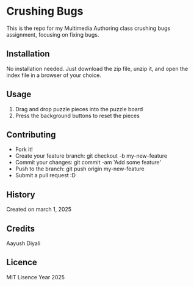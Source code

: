 # Crushing Bugs 
This is the repo for my Multimedia Authoring class crushing bugs assignment, focusing on fixing bugs.

## Installation
No installation needed. Just download the zip file, unzip it, and open the index file in a browser of your choice.


## Usage
1. Drag and drop puzzle pieces into the puzzle board
2. Press the background buttons to reset the pieces


## Contributing
- Fork it!
- Create your feature branch: git checkout -b my-new-feature
- Commit your changes: git commit -am 'Add some feature'
- Push to the branch: git push origin my-new-feature
- Submit a pull request :D

## History
Created on march 1, 2025

## Credits
Aayush Diyali

## Licence
MIT Lisence Year 2025